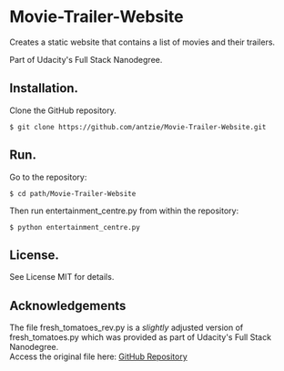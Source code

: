 # Movie-Trailer-Website
Creates a static website that contains a list of movies and their trailers. 

Part of Udacity's Full Stack Nanodegree.

## Installation.
Clone the GitHub repository.
```
$ git clone https://github.com/antzie/Movie-Trailer-Website.git
```
## Run.
Go to the repository:
```
$ cd path/Movie-Trailer-Website
```
Then run entertainment_centre.py from within the repository: 
```
$ python entertainment_centre.py
```
## License.
See License MIT for details.

## Acknowledgements
The file fresh_tomatoes_rev.py is a *slightly* adjusted version of fresh_tomatoes.py which was provided as part of Udacity's Full Stack Nanodegree. \
Access the original file here: [GitHub Repository](https://github.com/udacity/ud036_StarterCode)
